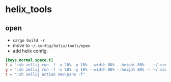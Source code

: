 # helix_tools

## open

- `cargo build -r`
- move to `~/.config/helix/tools/open`
- add helix config:

```toml
[keys.normal.space.t]
f = ":sh zellij run -f -x 10% -y 10% --width 80% --height 80% -- ~/.config/helix/tools/open --com yazi"
g = ":sh zellij run -f -x 10% -y 10% --width 80% --height 80% -- ~/.config/helix/tools/open --com git"
t = ":sh zellij action new-pane -f"
```
